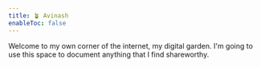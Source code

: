```yaml
---
title: 🪴 Avinash
enableToc: false
---
```


Welcome to my own corner of the internet, my digital garden. I'm going to use this space to document anything that I find shareworthy. 
